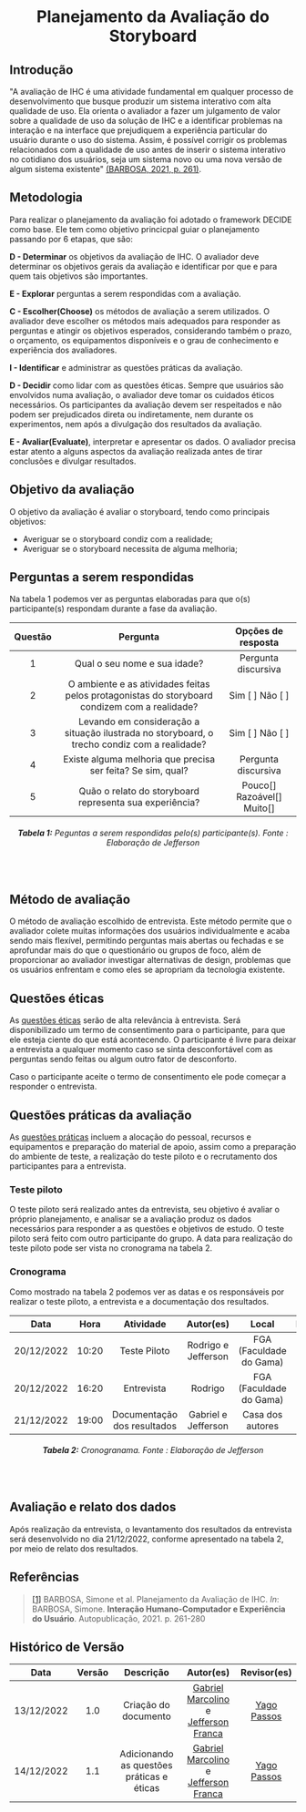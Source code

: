 <h1 align="center">Planejamento da Avaliação do Storyboard</h1>

## Introdução

"A avaliação de IHC é uma atividade fundamental em qualquer processo de desenvolvimento que busque produzir um sistema interativo com alta qualidade de uso. Ela orienta o avaliador a fazer um julgamento de valor sobre a qualidade de uso da solução de IHC e a identificar problemas na interação e na interface que prejudiquem a experiência particular do usuário durante o uso do sistema. Assim, é possível corrigir os problemas relacionados com a qualidade de uso antes de inserir o sistema interativo no cotidiano dos usuários, seja um sistema novo ou uma nova versão de algum sistema existente" [(BARBOSA, 2021, p. 261)](#referencias).

## Metodologia

Para realizar o planejamento da avaliação foi adotado o framework DECIDE como base. Ele tem como objetivo princicpal guiar o planejamento passando por 6 etapas, que são: 

**D - Determinar** os objetivos da avaliação de IHC. O avaliador deve determinar os objetivos gerais da
avaliação e identificar por que e para quem tais objetivos são importantes.

**E - Explorar** perguntas a serem respondidas com a avaliação. 

**C - Escolher(Choose)** os métodos de avaliação a serem utilizados. O avaliador deve escolher os métodos
mais adequados para responder as perguntas e atingir os objetivos esperados, considerando também
o prazo, o orçamento, os equipamentos disponíveis e o grau de conhecimento e experiência dos
avaliadores.

**I - Identificar** e administrar as questões práticas da avaliação. 

**D - Decidir** como lidar com as questões éticas. Sempre que usuários são envolvidos numa avaliação, o
avaliador deve tomar os cuidados éticos necessários. Os participantes da avaliação
devem ser respeitados e não podem ser prejudicados direta ou indiretamente, nem durante os
experimentos, nem após a divulgação dos resultados da avaliação.

**E - Avaliar(Evaluate)**, interpretar e apresentar os dados. O avaliador precisa estar atento a alguns
aspectos da avaliação realizada antes de tirar conclusões e divulgar resultados. 

## Objetivo da avaliação

O objetivo da avaliação é avaliar o storyboard, tendo como principais objetivos:

- Averiguar se o storyboard condiz com a realidade;
- Averiguar se o storyboard necessita de alguma melhoria;

## Perguntas a serem respondidas

Na tabela 1 podemos ver as perguntas elaboradas para que o(s) participante(s) respondam durante a fase da avaliação.

| Questão |                                           Pergunta                                            |     Opções de resposta     |
| :-----: | :-------------------------------------------------------------------------------------------: | :------------------------: |
|    1    |                                 Qual o seu nome e sua idade?                                  |    Pergunta discursiva     |
|    2    | O ambiente e as atividades feitas pelos protagonistas do storyboard condizem com a realidade? |      Sim [ ] Não [ ]       |
|    3    | Levando em consideração a situação ilustrada no storyboard, o trecho condiz com a realidade?  |      Sim [ ] Não [ ]       |
|    4    |                  Existe alguma melhoria que precisa ser feita? Se sim, qual?                  |    Pergunta discursiva     |
|    5    |                    Quão o relato do storyboard representa sua experiência?                    | Pouco[] Razoável[] Muito[] |

<figcaption align='center'>
   <h6><b>Tabela 1:</b> Peguntas a serem respondidas pelo(s) participante(s). Fonte : Elaboração de Jefferson</h6>
</figcaption>
<br>

## Método de avaliação

O método de avaliação escolhido de entrevista. Este método permite que o avaliador colete muitas informações dos usuários individualmente e acaba sendo mais flexível, permitindo perguntas mais abertas ou fechadas e se aprofundar mais do que o questionário  ou grupos de foco, além de proporcionar ao avaliador investigar alternativas de design, problemas que os usuários enfrentam e como eles se apropriam da tecnologia existente.

## Questões éticas

As [questões éticas]() serão de alta relevância à entrevista. Será disponibilizado um termo de consentimento para o participante, para que ele esteja ciente do que está acontecendo. O participante é livre para deixar a entrevista a qualquer momento caso se sinta desconfortável com as perguntas sendo feitas ou algum outro fator de desconforto. 

Caso o participante aceite o termo de consentimento ele pode começar a responder o entrevista.

## Questões práticas da avaliação

As [questões práticas]() incluem a alocação do pessoal, recursos e equipamentos e preparação do material de apoio, assim como a preparação do ambiente de teste, a realização do teste piloto e o recrutamento dos participantes para a entrevista.

### Teste piloto

O teste piloto será realizado antes da entrevista, seu objetivo é avaliar o próprio planejamento, e analisar se a avaliação produz os dados necessários para responder a as questões e objetivos de estudo. O teste piloto será feito com outro participante do grupo. A data para realização do teste piloto pode ser vista no cronograma na tabela 2.

### Cronograma

Como mostrado na tabela 2 podemos ver as datas e os responsáveis por realizar o teste piloto, a entrevista e a documentação dos resultados.

|    Data    | Hora  |          Atividade          |      Autor(es)      |          Local          |     Revisor(es)     |
| :--------: | :---: | :-------------------------: | :-----------------: | :---------------------: | :-----------------: |
| 20/12/2022 | 10:20 |        Teste Piloto         | Rodrigo e Jefferson | FGA (Faculdade do Gama) | Gabriel e Jefferson |
| 20/12/2022 | 16:20 |         Entrevista          |       Rodrigo       | FGA (Faculdade do Gama) | Gabriel e Jefferson |
| 21/12/2022 | 19:00 | Documentação dos resultados | Gabriel e Jefferson |    Casa dos autores     |       Rodrigo       |

<figcaption align='center'>
   <h6><b>Tabela 2:</b> Cronogranama. Fonte : Elaboração de Jefferson</h6>
</figcaption>
<br>

## Avaliação e relato dos dados

Após realização da entrevista, o levantamento dos resultados da entrevista será desenvolvido no dia 21/12/2022, conforme apresentado na tabela 2, por meio de relato dos resultados.

## Referências

> [[1]](#introducao) BARBOSA, Simone et al. Planejamento da Avaliação de IHC. _In_: BARBOSA, Simone. **Interação Humano-Computador e Experiência do Usuário**. Autopublicação, 2021. p. 261-280

## Histórico de Versão

|    Data    | Versão |                 Descrição                 |                                              Autor(es)                                               |                  Revisor(es)                  |
| :--------: | :----: | :---------------------------------------: | :--------------------------------------------------------------------------------------------------: | :-------------------------------------------: |
| 13/12/2022 |  1.0   |           Criação do documento            | [Gabriel Marcolino](https://github.com/GabrielMR360) e [Jefferson Franca](https://github.com/Frans6) | [Yago Passos](https://github.com/yagompassos) |
| 14/12/2022 |  1.1   | Adicionando as questões práticas e éticas | [Gabriel Marcolino](https://github.com/GabrielMR360) e [Jefferson Franca](https://github.com/Frans6) | [Yago Passos](https://github.com/yagompassos) |